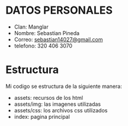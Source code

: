 # DATOS PERSONALES 
* Clan: Manglar
* Nombre: Sebastian Pineda
* Correo: sebastian14027@gmail.com
* telefono: 320 406 3070

# Estructura
Mi codigo se estructura de la siguiente manera:
* assets: recursos de los html
* assets/img: las imagenes utilizadas
* assets/css: los archivos css utilizados
* index: pagina principal
